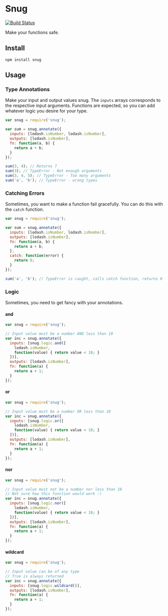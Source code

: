 # Snug

[![Build Status](https://travis-ci.org/smizell/snug.svg?branch=master)](https://travis-ci.org/smizell/snug)

Make your functions safe.

## Install

```shell
npm install snug
```

## Usage

### Type Annotations

Make your input and output values snug. The `inputs` arrays corresponds to the respective input arguments. Functions are expected, so you can add whatever logic you desire for your type.

```js
var snug = require('snug');

var sum = snug.annotate({
  inputs: [lodash.isNumber, lodash.isNumber],
  outputs: [lodash.isNumber],
  fn: function(a, b) {
    return a + b;
  }
});

sum(3, 4); // Returns 7
sum(3); // TypeError - Not enough arguments
sum(3, 4, 5); // TypeError - Too many arguments
sum('a', 'b'); // TypeError - wrong types
```

### Catching Errors

Sometimes, you want to make a function fail gracefully. You can do this with the `catch` function.

```js
var snug = require('snug');

var sum = snug.annotate({
  inputs: [lodash.isNumber, lodash.isNumber],
  outputs: [lodash.isNumber],
  fn: function(a, b) {
    return a + b;
  },
  catch: function(error) {
    return 0;
  }
});

sum('a', 'b'); // TypeError is caught, calls catch function, returns 0
```

### Logic

Sometimes, you need to get fancy with your annotations.

#### and

```js
var snug = require('snug');

// Input value must be a number AND less than 10
var inc = snug.annotate({
  inputs: [snug.logic.and([
    lodash.isNumber,
    function(value) { return value < 10; }
  ])],
  outputs: [lodash.isNumber],
  fn: function(a) {
    return a + 1;
  }
});
```

#### or

```js
var snug = require('snug');

// Input value must be a number OR less than 10
var inc = snug.annotate({
  inputs: [snug.logic.or([
    lodash.isNumber,
    function(value) { return value < 10; }
  ])],
  outputs: [lodash.isNumber],
  fn: function(a) {
    return a + 1;
  }
});
```

#### nor

```js
var snug = require('snug');

// Input value must not be a number nor less than 10
// Not sure how this function would work :)
var inc = snug.annotate({
  inputs: [snug.logic.nor([
    lodash.isNumber,
    function(value) { return value < 10; }
  ])],
  outputs: [lodash.isNumber],
  fn: function(a) {
    return a + 1;
  }
});
```

#### wildcard

```js
var snug = require('snug');

// Input value can be of any type
// True is always returned
var inc = snug.annotate({
  inputs: [snug.logic.wildcard()],
  outputs: [lodash.isNumber],
  fn: function(a) {
    return a + 1;
  }
});
```
